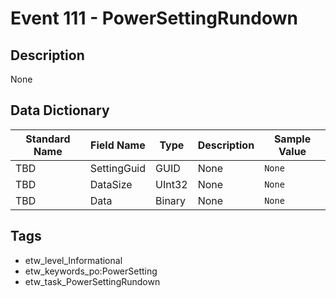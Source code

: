# Event 111 - PowerSettingRundown

## Description
None

## Data Dictionary
|Standard Name|Field Name|Type|Description|Sample Value|
|---|---|---|---|---|
|TBD|SettingGuid|GUID|None|`None`|
|TBD|DataSize|UInt32|None|`None`|
|TBD|Data|Binary|None|`None`|

## Tags
* etw_level_Informational
* etw_keywords_po:PowerSetting
* etw_task_PowerSettingRundown